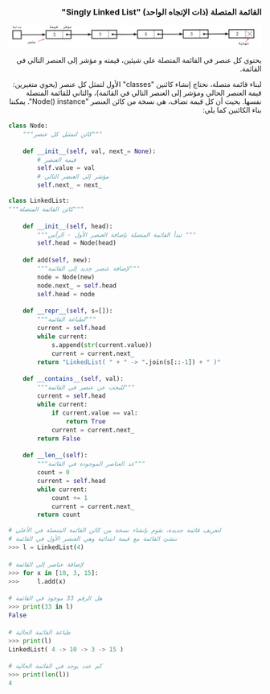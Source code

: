 
<div dir="rtl" lang="ar">


### القائمة المتصلة (ذات الإتجاه الواحد) "Singly Linked List"


![القائمة المتصلة](assets/singly_linked_list.png)


يحتوي كل عنصر في القائمة المتصلة على شيئين، قيمته و مؤشر إلى العنصر التالي
في القائمة.

لبناء قائمة متصلة، نحتاج إنشاء كائنين "classes" الأول لتمثل كل عنصر (يحوي متغيرين: قيمة العنصر الحالي ومؤشر إلى العنصر التالي في القائمة)، والثاني للقائمة المتصلة نفسها. بحيث أن كل قيمة تضاف، هي نسخة من كائن العنصر "Node() instance". يمكننا بناء الكائنين كما يلي:

</div>

```python
class Node:
	"""كائن لتمثيل كل عنصر"""

    def __init__(self, val, next_= None):
	    # قيمة العنصر
        self.value = val
	    # مؤشر إلى العنصر التالي
        self.next_ = next_
```

```python
class LinkedList:
"""كائن القائمة المتصلة"""

    def __init__(self, head):
        """تبدأ القائمة المتصلة بإضافة العنصر الأول - الرأس """
        self.head = Node(head)

    def add(self, new):
        """لإضافة عنصر جديد إلى القائمة"""
        node = Node(new)
        node.next_ = self.head
        self.head = node

    def __repr__(self, s=[]):
        """لطباعة القائمة"""
        current = self.head
        while current:
            s.append(str(current.value))
            current = current.next_
        return "LinkedList( " + " -> ".join(s[::-1]) + " )"

    def __contains__(self, val):
        """للبحث عن عنصر في القائمة"""
        current = self.head
        while current:
            if current.value == val:
                return True
            current = current.next_
        return False

    def __len__(self):
        """عد العناصر الموجودة في القائمة"""
        count = 0
        current = self.head
        while current:
            count += 1
            current = current.next_
        return count

```

```python
# لتعريف قائمة جديدة، نقوم بإنشاء نسخة من كائن القائمة المتصلة في الأعلى
# ننشئ القائمة مع قيمة ابتدائية وهي العنصر الأول في القائمة
>>> l = LinkedList(4)

# لإضافة عناصر إلى القائمة
>>> for x in [10, 3, 15]:
>>>     l.add(x)

# هل الرقم 33 موجود في القائمة
>>> print(33 in l)
False

# طباعة القائمة الحالية
>>> print(l)
LinkedList( 4 -> 10 -> 3 -> 15 )

# كم عدد يوجد في القائمة الحالية
>>> print(len(l))
4

```
